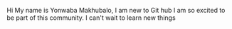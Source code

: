 Hi My name is Yonwaba Makhubalo, I am new to Git hub I am so excited to be part of this community. I can't wait to learn new things
